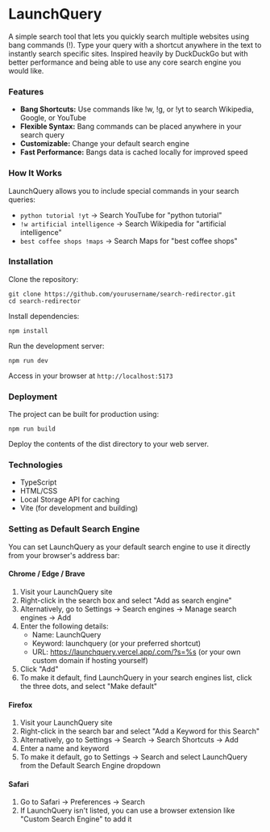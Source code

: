 # LaunchQuery
A simple search tool that lets you quickly search multiple websites using bang commands (!). Type your query with a shortcut anywhere in the text to instantly search specific sites. Inspired heavily by DuckDuckGo but with better performance and being able to use any core search engine you would like.

### Features
- **Bang Shortcuts:** Use commands like !w, !g, or !yt to search Wikipedia, Google, or YouTube
- **Flexible Syntax:** Bang commands can be placed anywhere in your search query
- **Customizable:** Change your default search engine
- **Fast Performance:** Bangs data is cached locally for improved speed

### How It Works
LaunchQuery allows you to include special commands in your search queries:

- `python tutorial !yt` → Search YouTube for "python tutorial"
- `!w artificial intelligence` → Search Wikipedia for "artificial intelligence"
- `best coffee shops !maps` → Search Maps for "best coffee shops"

### Installation
Clone the repository:
```
git clone https://github.com/yourusername/search-redirector.git
cd search-redirector
```
Install dependencies:
```
npm install
```

Run the development server:
```
npm run dev
```

Access in your browser at `http://localhost:5173`

### Deployment
The project can be built for production using:
```
npm run build
```
Deploy the contents of the dist directory to your web server.

### Technologies
- TypeScript
- HTML/CSS
- Local Storage API for caching
- Vite (for development and building)

### Setting as Default Search Engine
You can set LaunchQuery as your default search engine to use it directly from your browser's address bar:

#### Chrome / Edge / Brave
1. Visit your LaunchQuery site
2. Right-click in the search box and select "Add as search engine"
3. Alternatively, go to Settings → Search engines → Manage search engines → Add
4. Enter the following details:
    - Name: LaunchQuery
    - Keyword: launchquery (or your preferred shortcut)
    - URL: https://launchquery.vercel.app/.com/?s=%s (or your own custom domain if hosting yourself)
5. Click "Add"
6. To make it default, find LaunchQuery in your search engines list, click the three dots, and select "Make default"
#### Firefox
1. Visit your LaunchQuery site
2. Right-click in the search bar and select "Add a Keyword for this Search"
3. Alternatively, go to Settings → Search → Search Shortcuts → Add
4. Enter a name and keyword
5. To make it default, go to Settings → Search and select LaunchQuery from the Default Search Engine dropdown
#### Safari
1. Go to Safari → Preferences → Search
2. If LaunchQuery isn't listed, you can use a browser extension like "Custom Search Engine" to add it
